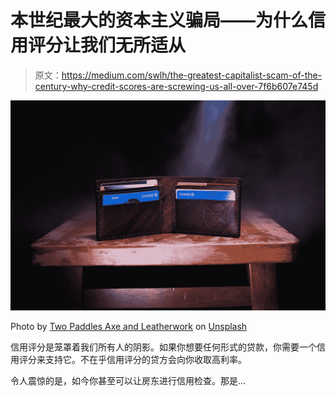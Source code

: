 # 本世纪最大的资本主义骗局——为什么信用评分让我们无所适从

> 原文：<https://medium.com/swlh/the-greatest-capitalist-scam-of-the-century-why-credit-scores-are-screwing-us-all-over-7f6b607e745d>

![](img/fea908c3d969e037e2edee62da091719.png)

Photo by [Two Paddles Axe and Leatherwork](https://unsplash.com/@twopaddles?utm_source=unsplash&utm_medium=referral&utm_content=creditCopyText) on [Unsplash](https://unsplash.com/search/photos/credit-cards?utm_source=unsplash&utm_medium=referral&utm_content=creditCopyText)

信用评分是笼罩着我们所有人的阴影。如果你想要任何形式的贷款，你需要一个信用评分来支持它。不在乎信用评分的贷方会向你收取高利率。

令人震惊的是，如今你甚至可以让房东进行信用检查。那是…